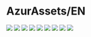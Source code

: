 # AzurAssets/EN
![](https://img.shields.io/badge/EN-8.2.284-blue?style=flat-square)
![](https://img.shields.io/badge/CV-588-blue?style=flat-square)
![](https://img.shields.io/badge/L2D-638-blue?style=flat-square)
![](https://img.shields.io/badge/PIC-22-blue?style=flat-square)
![](https://img.shields.io/badge/BGM-22-blue?style=flat-square)
![](https://img.shields.io/badge/CIPHER-45-blue?style=flat-square)
![](https://img.shields.io/badge/MANGA-64-blue?style=flat-square)
![](https://img.shields.io/badge/PAINTING-223-blue?style=flat-square)
![](https://img.shields.io/badge/DORM-57-blue?style=flat-square)